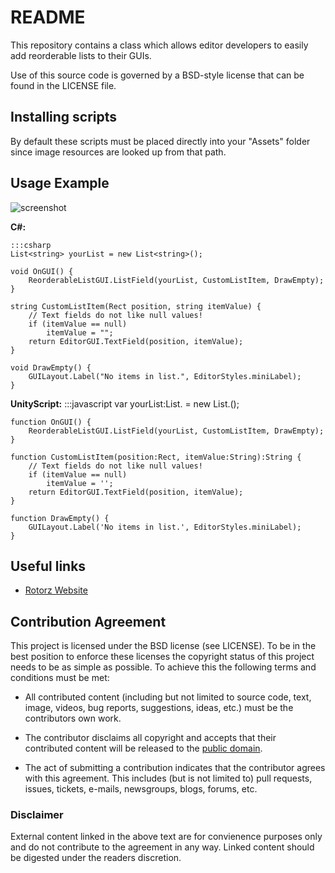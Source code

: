 README
======

This repository contains a class which allows editor developers to easily add reorderable
lists to their GUIs.

Use of this source code is governed by a BSD-style license that can be found in
the LICENSE file.

Installing scripts
------------------

By default these scripts must be placed directly into your "Assets" folder
since image resources are looked up from that path.

Usage Example
-------------

![screenshot](https://bitbucket.org/rotorz/reorderable-list-editor-field-for-unity/raw/master/screenshot.png)

**C#:**

    :::csharp
    List<string> yourList = new List<string>();
    
    void OnGUI() {
        ReorderableListGUI.ListField(yourList, CustomListItem, DrawEmpty);
    }
	
	string CustomListItem(Rect position, string itemValue) {
		// Text fields do not like null values!
		if (itemValue == null)
			itemValue = "";
		return EditorGUI.TextField(position, itemValue);
	}
	
	void DrawEmpty() {
		GUILayout.Label("No items in list.", EditorStyles.miniLabel);
	}

**UnityScript:**
    :::javascript
    var yourList:List.<String> = new List.<String>();
    
    function OnGUI() {
        ReorderableListGUI.ListField(yourList, CustomListItem, DrawEmpty);
    }
	
	function CustomListItem(position:Rect, itemValue:String):String {
		// Text fields do not like null values!
		if (itemValue == null)
			itemValue = '';
		return EditorGUI.TextField(position, itemValue);
	}
	
	function DrawEmpty() {
		GUILayout.Label('No items in list.', EditorStyles.miniLabel);
	}

Useful links
------------

- [Rotorz Website](<http://rotorz.com>)

Contribution Agreement
----------------------

This project is licensed under the BSD license (see LICENSE). To be in the best
position to enforce these licenses the copyright status of this project needs to
be as simple as possible. To achieve this the following terms and conditions
must be met:

- All contributed content (including but not limited to source code, text,
  image, videos, bug reports, suggestions, ideas, etc.) must be the
  contributors own work.

- The contributor disclaims all copyright and accepts that their contributed
  content will be released to the [public domain](<http://en.wikipedia.org/wiki/Public_domain>).

- The act of submitting a contribution indicates that the contributor agrees
  with this agreement. This includes (but is not limited to) pull requests, issues,
  tickets, e-mails, newsgroups, blogs, forums, etc.

### Disclaimer

External content linked in the above text are for convienence purposes only and
do not contribute to the agreement in any way. Linked content should be digested
under the readers discretion.
